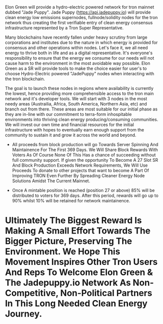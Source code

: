 Elon Green will provide a hydro-electric powered network for tron mainnet dubbed "Jade Puppy".
Jade Puppy (https://api.jadepuppy.io) will provide clean energy low emissions supernodes, fullnode/solidity nodes for the tron network thus creating the first verifiable entry of clean energy consensus infrastructure represented by a Tron Super Representative. 

Many blockchains have recently fallen under heavy scrutiny from large corporations and institutes due to the nature in which energy is provided for consensus and other operations within nodes. Let's face it, we all need energy to thrive both in life and as a digital representative. It's everyone's responsibility to ensure that the energy we consume for our needs will not cause harm to the environment in the most avoidable way possible. Elon Green as a SR will provide tools to make the choice easier for user's to choose Hydro-Electric powered "JadePuppy" nodes when interacting with the tron blockchain.

The goal is to launch these nodes in regions where availability is currently the lowest, hence providing more comprehensible access to the tron main network and it's developer tools. We will start with 3 nodes in the most needy areas (Austrailia, Africa, South America, Northern Asia, etc) and branch out from there. These areas are most suitable for our initial phase as they are in-line with our commitment to terra-form inhospitable environments into thriving clean energy producing/consuming communities.  We will invest our own time and financial resources for the initial infrastructure with hopes to eventually earn enough support from the community to sustain it and grow it across the world and beyond.

* All proceeds from block production will go Towards Server Spinning And Maintainence For The First 369 Days. We Will Share Block Rewards With Voters As Of Course None Of This Has a chance of succeeding without full community support. If given the opportunity To Become A 27 Slot SR And Block Production Exceeds Network Requirements, We Will Use Proceeds To donate to other projects that want to become A Part Of Improving TRON Even Further By Spreading Cleaner Energy Node Solutions Amidst The Current Mainnet.

* Once A mintable position is reached (position 27 or above) 85% will be distributed to voters for 369 days. After this period, rewards will go up to 90% whilst 10% will be retained for network maintainence.

# Ultimately The Biggest Reward Is Making A Small Effort Towards The Bigger Picture, Preserving The Environment. We Hope This Movement Inspires Other Tron Users And Reps To Welcome Elon Green & The Jadepuppy.io Network As Non-Competitive, Non-Political Partners In This Long Needed Clean Energy Journey.
